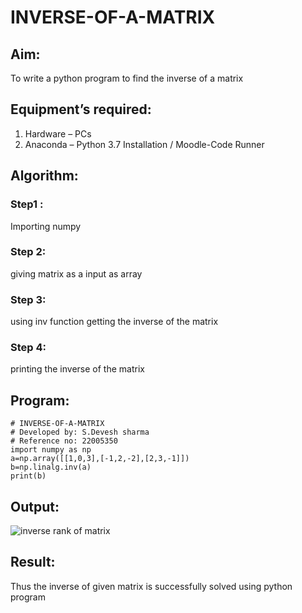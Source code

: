 # INVERSE-OF-A-MATRIX
## Aim:
To write a python program to find the inverse of a matrix
## Equipment’s required:
1. 	Hardware – PCs
2. 	Anaconda – Python 3.7 Installation / Moodle-Code Runner
## Algorithm:
### Step1 : 
Importing numpy
### Step 2:
giving matrix as a input as array
### Step 3: 
using inv function getting the inverse of the matrix
### Step 4: 
printing the inverse of the matrix



## Program:
```
# INVERSE-OF-A-MATRIX
# Developed by: S.Devesh sharma
# Reference no: 22005350
import numpy as np
a=np.array([[1,0,3],[-1,2,-2],[2,3,-1]])
b=np.linalg.inv(a)
print(b)
```
## Output:
![inverse rank of matrix](https://user-images.githubusercontent.com/121490523/215411330-0b3d1219-b28b-455f-835f-4f9a5bae1f54.png)

## Result:
Thus the inverse of given matrix is successfully solved using python program


